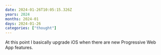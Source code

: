 ```yaml
---
date: 2024-01-26T10:05:15.326Z
years: 2024
months: 2024-01
days: 2024-01-26
categories: ["thought"]
---
```

At this point I basically upgrade iOS when there are new Progressive Web App features.
